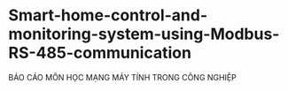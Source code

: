 # Smart-home-control-and-monitoring-system-using-Modbus-RS-485-communication
BÁO CÁO MÔN HỌC MẠNG MÁY TÍNH TRONG CÔNG NGHIỆP
